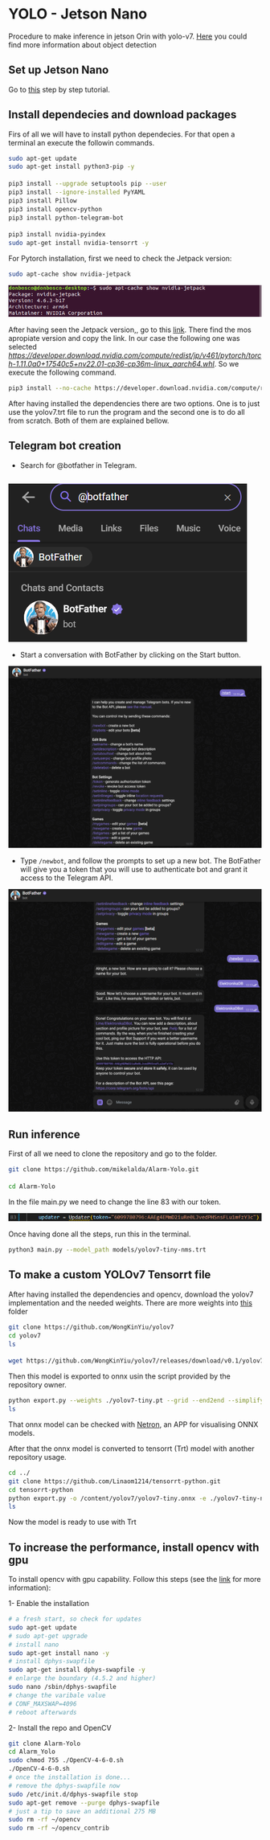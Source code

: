 # YOLO - Jetson Nano

Procedure to make inference in jetson Orin with yolo-v7. [Here](Object_detection_methods.md) you could find more information about object detection

## Set up Jetson Nano

Go to [this](https://developer.nvidia.com/embedded/learn/get-started-jetson-nano-devkit#intro) step by step tutorial.

## Install dependecies and download packages

Firs of all we will have to install python dependecies. For that open a terminal an execute the followin commands.

```bash
sudo apt-get update
sudo apt-get install python3-pip -y

pip3 install --upgrade setuptools pip --user
pip3 install --ignore-installed PyYAML
pip3 install Pillow
pip3 install opencv-python
pip3 install python-telegram-bot

pip3 install nvidia-pyindex
sudo apt-get install nvidia-tensorrt -y
```

For Pytorch installation, first we need to check the Jetpack version:

```bash
sudo apt-cache show nvidia-jetpack
```

![Jetpack version](assets/20230412_120223_jetpack.png)

After having seen the Jetpack version,, go to this [link](https://developer.download.nvidia.com/compute/redist/jp/). There find the mos apropiate version and copy the link. In our case the following one was selected *https://developer.download.nvidia.com/compute/redist/jp/v461/pytorch/torch-1.11.0a0+17540c5+nv22.01-cp36-cp36m-linux_aarch64.whl*. So we execute the following command.

```bash
pip3 install --no-cache https://developer.download.nvidia.com/compute/redist/jp/v461/pytorch/torch-1.11.0a0+17540c5+nv22.01-cp36-cp36m-linux_aarch64.whl
```

After having installed the dependencies there are two options. One is to just use the yolov7.trt file to run the program and the second one is to do all from scratch. Both of them are explained bellow.

## Telegram bot creation

* Search for @botfather in Telegram.

```
```

![](assets/20230412_120813_Screenshot-2022-12-16-092357.png)

* Start a conversation with BotFather by clicking on the Start button.

![](assets/20230412_121259_image.png)

* Type `/newbot`, and follow the prompts to set up a new bot. The BotFather will give you a token that you will use to authenticate bot and grant it access to the Telegram API.

![](assets/20230412_121528_image.png)

## Run inference

First of all we need to clone the repository and go to the folder.

```bash
git clone https://github.com/mikelalda/Alarm-Yolo.git

cd Alarm-Yolo
```

In the file main.py we need to change the line 83 with our token.

![](assets/20230412_121807_image.png)

Once having done all the steps, run this in the terminal.

```bash
python3 main.py --model_path models/yolov7-tiny-nms.trt
```

## To make a custom YOLOv7 Tensorrt file

After having installed the dependencies and opencv, download the yolov7 implementation and the needed weights. There are more weights into [this](https://github.com/WongKinYiu/yolov7/releases) folder

```bash
git clone https://github.com/WongKinYiu/yolov7
cd yolov7
ls

wget https://github.com/WongKinYiu/yolov7/releases/download/v0.1/yolov7-tiny.pt
```

Then this model is exported to onnx usin the script provided by the repository owner.

```bash
python export.py --weights ./yolov7-tiny.pt --grid --end2end --simplify --topk-all 100 --iou-thres 0.65 --conf-thres 0.35 --img-size 640 640
ls
```

That onnx model can be checked with [Netron](https://netron.app), an APP for visualising ONNX models.

After that the onnx model is converted to tensorrt (Trt) model with another repository usage.

```bash
cd ../
git clone https://github.com/Linaom1214/tensorrt-python.git
cd tensorrt-python
python export.py -o /content/yolov7/yolov7-tiny.onnx -e ./yolov7-tiny-nms.trt -p fp16
ls
```

Now the model is ready to use with Trt

## To increase the performance, install opencv with gpu

To install opencv with gpu capability. Follow this steps (see the [link](https://qengineering.eu/install-opencv-4.5-on-jetson-nano.html) for more information):

1- Enable the installation

```bash
# a fresh start, so check for updates
sudo apt-get update
# sudo apt-get upgrade
# install nano
sudo apt-get install nano -y
# install dphys-swapfile
sudo apt-get install dphys-swapfile -y
# enlarge the boundary (4.5.2 and higher) 
sudo nano /sbin/dphys-swapfile
# change the varibale value
# CONF_MAXSWAP=4096
# reboot afterwards

```

2- Install the repo and OpenCV

```bash
git clone Alarm-Yolo
cd Alarm_Yolo
sudo chmod 755 ./OpenCV-4-6-0.sh
./OpenCV-4-6-0.sh
# once the installation is done...
# remove the dphys-swapfile now
sudo /etc/init.d/dphys-swapfile stop
sudo apt-get remove --purge dphys-swapfile
# just a tip to save an additional 275 MB
sudo rm -rf ~/opencv
sudo rm -rf ~/opencv_contrib 
```
